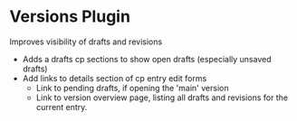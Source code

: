 # Versions Plugin

Improves visibility of drafts and revisions

* Adds a drafts cp sections to show open drafts (especially unsaved drafts)
* Add links to details section of cp entry edit forms
    * Link to pending drafts, if opening the 'main' version
    * Link to version overview page, listing all drafts and revisions for the current entry.

